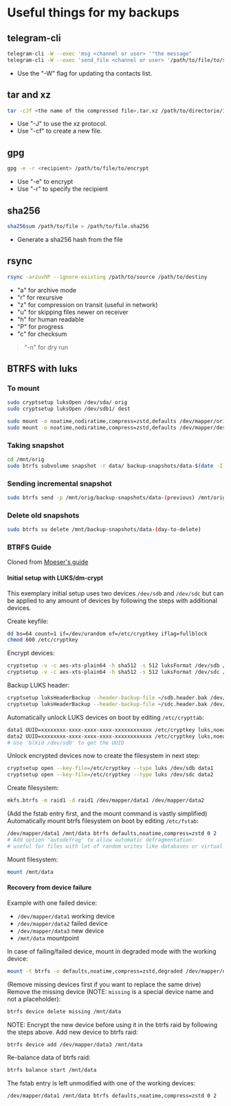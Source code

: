 # Useful things for my backups

## telegram-cli

``` bash
telegram-cli -W --exec 'msg <channel or user> '"the message"
telegram-cli -W --exec 'send_file <channel or user> '/path/to/file/to/send
```

- Use the "-W" flag for updating tha contacts list.

## tar and xz

``` bash
tar -cJf <the name of the compressed file>.tar.xz /path/to/directorie/1 /path/to/directorie/2
```

- Use "-J" to use the xz protocol.
- Use "-cf" to create a new file.

## gpg

``` bash
gpg -e -r <recipient> /path/to/file/to/encrypt
```

- Use "-e" to encrypt
- Use "-r" to specify the recipient

## sha256

``` bash
sha256sum /path/to/file > /path/to/file.sha256
```

- Generate a sha256 hash from the file

## rsync

``` bash
rsync -arzuvhP --ignore-existing /path/to/source /path/to/destiny
```

- "a" for archive mode
- "r" for rexursive
- "z" for compression on transit (useful in network)
- "u" for skipping files newer on receiver
- "h" for human readable
- "P" for progress
- "c" for checksum

> "-n" for dry run

## BTRFS with luks

### To mount

``` bash
sudo cryptsetup luksOpen /dev/sda/ orig
sudo cryptsetup luksOpen /dev/sdb1/ dest

sudo mount -o noatime,nodiratime,compress=zstd,defaults /dev/mapper/orig /mnt/orig
sudo mount -o noatime,nodiratime,compress=zstd,defaults /dev/mapper/dest /mnt/dest
```

### Taking snapshot

``` bash
cd /mnt/orig
sudo btrfs subvolume snapshot -r data/ backup-snapshots/data-$(date -I)
```

### Sending incremental snapshot

``` bash
sudo btrfs send -p /mnt/orig/backup-snapshots/data-(previous) /mnt/orig/backup-snapshots/data-(today) | sudo btrfs receive /mnt/dest/backup-snapshots &
```

### Delete old snapshots

``` bash
sudo btrfs su delete /mnt/backup-snapshots/data-(day-to-delete)
```

### BTRFS Guide

Cloned from [Moeser's guide](https://gist.github.com/Moeser/783c2e028a8402806771d5ddecdab76b)

#### Initial setup with LUKS/dm-crypt

This exemplary initial setup uses two devices `/dev/sdb` and
 `/dev/sdc` but can be applied to any amount of devices by
 following the steps with additional devices.

Create keyfile:

```sh
dd bs=64 count=1 if=/dev/urandom of=/etc/cryptkey iflag=fullblock
chmod 600 /etc/cryptkey
```

Encrypt devices:

```sh
cryptsetup -v -c aes-xts-plain64 -h sha512 -s 512 luksFormat /dev/sdb /etc/cryptkey
cryptsetup -v -c aes-xts-plain64 -h sha512 -s 512 luksFormat /dev/sdc /etc/cryptkey
```

Backup LUKS header:

```sh
cryptsetup luksHeaderBackup --header-backup-file ~/sdb.header.bak /dev/sdb
cryptsetup luksHeaderBackup --header-backup-file ~/sdc.header.bak /dev/sdc
```

Automatically unlock LUKS devices on boot by editing `/etc/crypttab`:

```sh
data1 UUID=xxxxxxxx-xxxx-xxxx-xxxx-xxxxxxxxxxxx /etc/cryptkey luks,noearly #,discard (for SSDs)
data2 UUID=xxxxxxxx-xxxx-xxxx-xxxx-xxxxxxxxxxxx /etc/cryptkey luks,noearly #,discard (for SSDs)
# Use 'blkid /dev/sdb' to get the UUID
```

Unlock encrypted devices now to create the filesystem in next step:

```sh
cryptsetup open --key-file=/etc/cryptkey --type luks /dev/sdb data1
cryptsetup open --key-file=/etc/cryptkey --type luks /dev/sdc data2
```

Create filesystem:

```sh
mkfs.btrfs -m raid1 -d raid1 /dev/mapper/data1 /dev/mapper/data2
```

(Add the fstab entry first, and the mount command is vastly simplified)
Automatically mount btrfs filesystem on boot by editing `/etc/fstab`:

```sh
/dev/mapper/data1 /mnt/data btrfs defaults,noatime,compress=zstd 0 2
# Add option 'autodefrag' to allow automatic defragmentation:
# useful for files with lot of random writes like databases or virtual machine images
```

Mount filesystem:

```sh
mount /mnt/data
```

#### Recovery from device failure

Example with one failed device:

- `/dev/mapper/data1` working device
- `/dev/mapper/data2` failed device
- `/dev/mapper/data3` new device
- `/mnt/data` mountpoint

In case of failing/failed device, mount in degraded mode with the working device:

```sh
mount -t btrfs -o defaults,noatime,compress=zstd,degraded /dev/mapper/data1 /mnt/data
```

(Remove missing devices first if you want to replace the same
 drive) Remove the missing device (NOTE: `missing` is a special
 device name and not a placeholder):

```sh
btrfs device delete missing /mnt/data
```

NOTE: Encrypt the new device before using it in the btrfs raid by
 following the steps above. Add new device to btrfs raid:

```sh
btrfs device add /dev/mapper/data3 /mnt/data
```

Re-balance data of btrfs raid:

```sh
btrfs balance start /mnt/data
```

The fstab entry is left unmodified with one of the working devices:

```fstab
/dev/mapper/data1 /mnt/data btrfs defaults,noatime,compress=zstd 0 2
```
